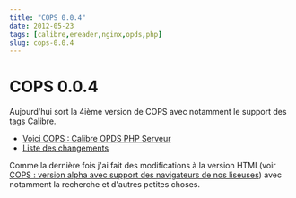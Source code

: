 ```yaml
---
title: "COPS 0.0.4"
date: 2012-05-23
tags: [calibre,ereader,nginx,opds,php]
slug: cops-0.0.4
---
```

# COPS 0.0.4

Aujourd'hui sort la 4ième version de COPS avec notamment le support des tags Calibre.

* [Voici COPS : Calibre OPDS PHP Serveur](/fr/oss/calibre-opds-php-server)
* [Liste des changements](/fr/oss/calibre-opds-php-server-changelog)

Comme la dernière fois j'ai fait des modifications à la version HTML(voir [COPS : version alpha avec support des navigateurs de nos liseuses](/blog/cops-eink-1)) avec notamment la recherche et d'autres petites choses.




